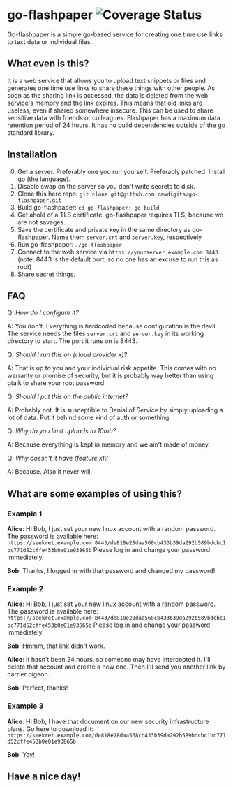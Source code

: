 # go-flashpaper ![Coverage Status](https://travis-ci.org/Invoca/go-flashpaper.svg?branch=master)
Go-flashpaper is a simple go-based service for creating one time use links to text data or individual files.

## What even is this?

It is a web service that allows you to upload text snippets or files and generates one time use links to share these things with other people. As soon as the sharing link is accessed, the data is deleted from the web service's memory and the link expires. This means that old links are useless, even if shared somewhere insecure. This can be used to share sensitive data with friends or colleagues. Flashpaper has a maximum data retention period of 24 hours. It has no build dependencies outside of the go standard library.

## Installation

0. Get a server. Preferably one you run yourself. Preferably patched. Install go (the language).
1. Disable swap on the server so you don't write secrets to disk.
2. Clone this here repo: `git clone git@github.com:rawdigits/go-flashpaper.git`
3. Build go-flashpaper: `cd go-flashpaper; go build`
4. Get ahold of a TLS certificate. go-flashpaper requires TLS, because we are not savages.
5. Save the certificate and private key in the same directory as go-flashpaper. Name them `server.crt` and `server.key`, respectively
6. Run go-flashpaper: `./go-flashpaper`
7. Connect to the web service via `https://yourserver.example.com:8443` (note: 8443 is the default port, so no one has an excuse to run this as root)
8. Share secret things.

## FAQ

Q: *How do I configure it?*

A: You don't. Everything is hardcoded because configuration is the devil. The service needs the files `server.crt` and `server.key` in its working directory to start. The port it runs on is 8443.

Q: *Should I run this on (cloud provider x)?*

A: That is up to you and your individual risk appetite. This comes with no warranty or promise of security, but it is probably way better than using gtalk to share your root password.

Q: *Should I put this on the public internet?*

A: Probably not. It is susceptible to Denial of Service by simply uploading a lot of data. Put it behind some kind of auth or something.

Q: *Why do you limit uploads to 10mb?*

A: Because everything is kept in memory and we ain't made of money.

Q: *Why doesn't it have (feature x)?*

A: Because. Also it never will.

## What are some examples of using this?

### Example 1

**Alice**: Hi Bob, I just set your new linux account with a random password. The password is available here: `https://seekret.example.com:8443/de818e28daa568cb433b39da292b589bdcbc1bc771d52cffe453b0e01e93865b` Please log in and change your password immediately.

**Bob**: Thanks, I logged in with that password and changed my password!

### Example 2

**Alice**: Hi Bob, I just set your new linux account with a random password. The password is available here: `https://seekret.example.com:8443/de818e28daa568cb433b39da292b589bdcbc1bc771d52cffe453b0e01e93865b` Please log in and change your password immediately.

**Bob**: Hmmm, that link didn't work.

**Alice**: It hasn't been 24 hours, so someone may have intercepted it. I'll delete that account and create a new one. Then I'll send you another link by carrier pigeon.

**Bob**: Perfect, thanks!

### Example 3

**Alice**: Hi Bob, I have that document on our new security infrastructure plans. Go here to download it: `https://seekret.example.com/de818e28daa568cb433b39da292b589bdcbc1bc771d52cffe453b0e01e93865b`

**Bob**: Yay!

## Have a nice day!
